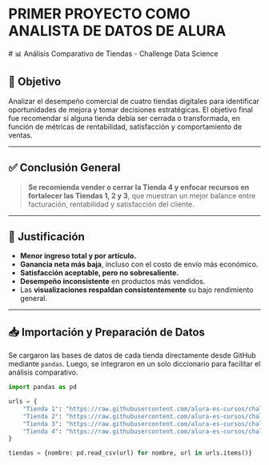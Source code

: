 <h1> PRIMER PROYECTO COMO ANALISTA DE DATOS DE ALURA</h1>
# 📊 Análisis Comparativo de Tiendas - Challenge Data Science

## 🧠 Objetivo

Analizar el desempeño comercial de cuatro tiendas digitales para identificar oportunidades de mejora y tomar decisiones estratégicas. El objetivo final fue recomendar si alguna tienda debía ser cerrada o transformada, en función de métricas de rentabilidad, satisfacción y comportamiento de ventas.

---

## ✅ Conclusión General

> **Se recomienda vender o cerrar la Tienda 4 y enfocar recursos en fortalecer las Tiendas 1, 2 y 3**, que muestran un mejor balance entre facturación, rentabilidad y satisfacción del cliente.

---

## 📌 Justificación

- **Menor ingreso total y por artículo.**
- **Ganancia neta más baja**, incluso con el costo de envío más económico.
- **Satisfacción aceptable, pero no sobresaliente.**
- **Desempeño inconsistente** en productos más vendidos.
- Las **visualizaciones respaldan consistentemente** su bajo rendimiento general.

---

## 📥 Importación y Preparación de Datos

Se cargaron las bases de datos de cada tienda directamente desde GitHub mediante `pandas`. Luego, se integraron en un solo diccionario para facilitar el análisis comparativo.

```python
import pandas as pd

urls = {
    "Tienda 1": "https://raw.githubusercontent.com/alura-es-cursos/challenge1-data-science-latam/refs/heads/main/base-de-datos-challenge1-latam/tienda_1%20.csv",
    "Tienda 2": "https://raw.githubusercontent.com/alura-es-cursos/challenge1-data-science-latam/refs/heads/main/base-de-datos-challenge1-latam/tienda_2.csv",
    "Tienda 3": "https://raw.githubusercontent.com/alura-es-cursos/challenge1-data-science-latam/refs/heads/main/base-de-datos-challenge1-latam/tienda_3.csv",
    "Tienda 4": "https://raw.githubusercontent.com/alura-es-cursos/challenge1-data-science-latam/refs/heads/main/base-de-datos-challenge1-latam/tienda_4.csv"
}

tiendas = {nombre: pd.read_csv(url) for nombre, url in urls.items()}
